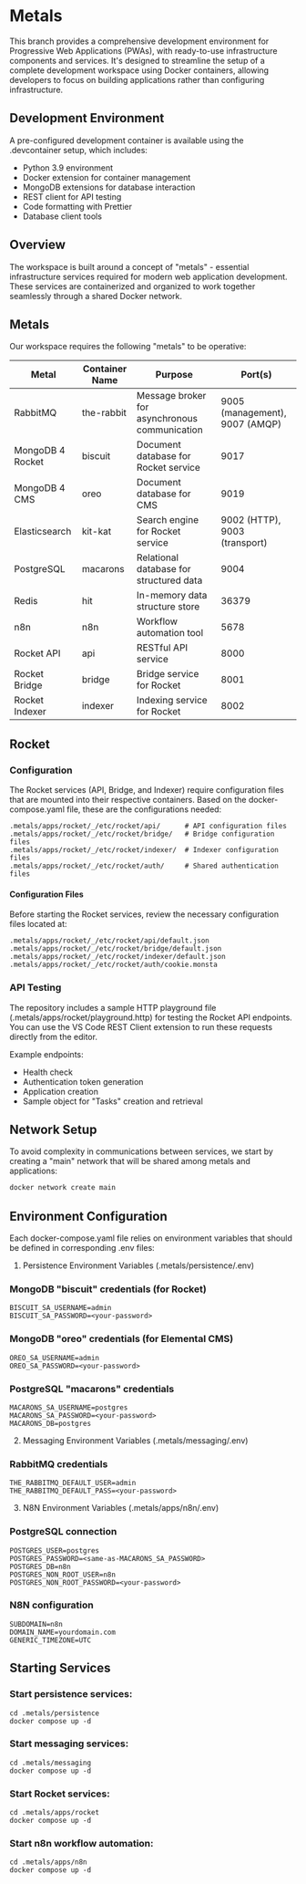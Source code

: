 # Metals

This branch provides a comprehensive development environment for Progressive Web Applications (PWAs), with ready-to-use infrastructure components and services. It's designed to streamline the setup of a complete development workspace using Docker containers, allowing developers to focus on building applications rather than configuring infrastructure.

## Development Environment

A pre-configured development container is available using the .devcontainer setup, which includes:

- Python 3.9 environment
- Docker extension for container management
- MongoDB extensions for database interaction
- REST client for API testing
- Code formatting with Prettier
- Database client tools

## Overview

The workspace is built around a concept of "metals" - essential infrastructure services required for modern web application development. These services are containerized and organized to work together seamlessly through a shared Docker network.

## Metals

Our workspace requires the following "metals" to be operative:

| Metal           | Container Name | Purpose                                  | Port(s)                    |
|-----------------|----------------|------------------------------------------|----------------------------|
| RabbitMQ        | the-rabbit     | Message broker for asynchronous communication | 9005 (management), 9007 (AMQP) |
| MongoDB 4 Rocket| biscuit        | Document database for Rocket service     | 9017                       |
| MongoDB 4 CMS   | oreo           | Document database for CMS                | 9019                       |
| Elasticsearch   | kit-kat        | Search engine for Rocket service         | 9002 (HTTP), 9003 (transport) |
| PostgreSQL      | macarons       | Relational database for structured data  | 9004                       |
| Redis           | hit            | In-memory data structure store           | 36379                      |
| n8n             | n8n            | Workflow automation tool                 | 5678                       |
| Rocket API      | api            | RESTful API service                      | 8000                       |
| Rocket Bridge   | bridge         | Bridge service for Rocket                | 8001                       |
| Rocket Indexer  | indexer        | Indexing service for Rocket              | 8002                       |

## Rocket

### Configuration

The Rocket services (API, Bridge, and Indexer) require configuration files that are mounted into their respective containers. Based on the docker-compose.yaml file, these are the configurations needed:

```
.metals/apps/rocket/_/etc/rocket/api/      # API configuration files
.metals/apps/rocket/_/etc/rocket/bridge/   # Bridge configuration files
.metals/apps/rocket/_/etc/rocket/indexer/  # Indexer configuration files
.metals/apps/rocket/_/etc/rocket/auth/     # Shared authentication files
```

#### Configuration Files

Before starting the Rocket services, review the necessary configuration files located at:

```
.metals/apps/rocket/_/etc/rocket/api/default.json
.metals/apps/rocket/_/etc/rocket/bridge/default.json
.metals/apps/rocket/_/etc/rocket/indexer/default.json
.metals/apps/rocket/_/etc/rocket/auth/cookie.monsta
```

### API Testing

The repository includes a sample HTTP playground file (.metals/apps/rocket/playground.http) for testing the Rocket API endpoints. You can use the VS Code REST Client extension to run these requests directly from the editor.

Example endpoints:

- Health check
- Authentication token generation
- Application creation
- Sample object for "Tasks" creation and retrieval

## Network Setup

To avoid complexity in communications between services, we start by creating a "main" network that will be shared among metals and applications:

```bash
docker network create main
```

## Environment Configuration

Each docker-compose.yaml file relies on environment variables that should be defined in corresponding .env files:

1. Persistence Environment Variables (.metals/persistence/.env)

### MongoDB "biscuit" credentials (for Rocket)

```
BISCUIT_SA_USERNAME=admin
BISCUIT_SA_PASSWORD=<your-password>
```

### MongoDB "oreo" credentials (for Elemental CMS)

```
OREO_SA_USERNAME=admin
OREO_SA_PASSWORD=<your-password>
```

### PostgreSQL "macarons" credentials

```
MACARONS_SA_USERNAME=postgres
MACARONS_SA_PASSWORD=<your-password>
MACARONS_DB=postgres
```

2. Messaging Environment Variables (.metals/messaging/.env)

### RabbitMQ credentials

```
THE_RABBITMQ_DEFAULT_USER=admin
THE_RABBITMQ_DEFAULT_PASS=<your-password>
```

3. N8N Environment Variables (.metals/apps/n8n/.env)

### PostgreSQL connection

```
POSTGRES_USER=postgres
POSTGRES_PASSWORD=<same-as-MACARONS_SA_PASSWORD>
POSTGRES_DB=n8n
POSTGRES_NON_ROOT_USER=n8n
POSTGRES_NON_ROOT_PASSWORD=<your-password>
```

### N8N configuration

```
SUBDOMAIN=n8n
DOMAIN_NAME=yourdomain.com
GENERIC_TIMEZONE=UTC
```

## Starting Services

### Start persistence services:

```
cd .metals/persistence
docker compose up -d
```

### Start messaging services:

```
cd .metals/messaging
docker compose up -d
```

### Start Rocket services:

```
cd .metals/apps/rocket
docker compose up -d
```

### Start n8n workflow automation:

```
cd .metals/apps/n8n
docker compose up -d
```
